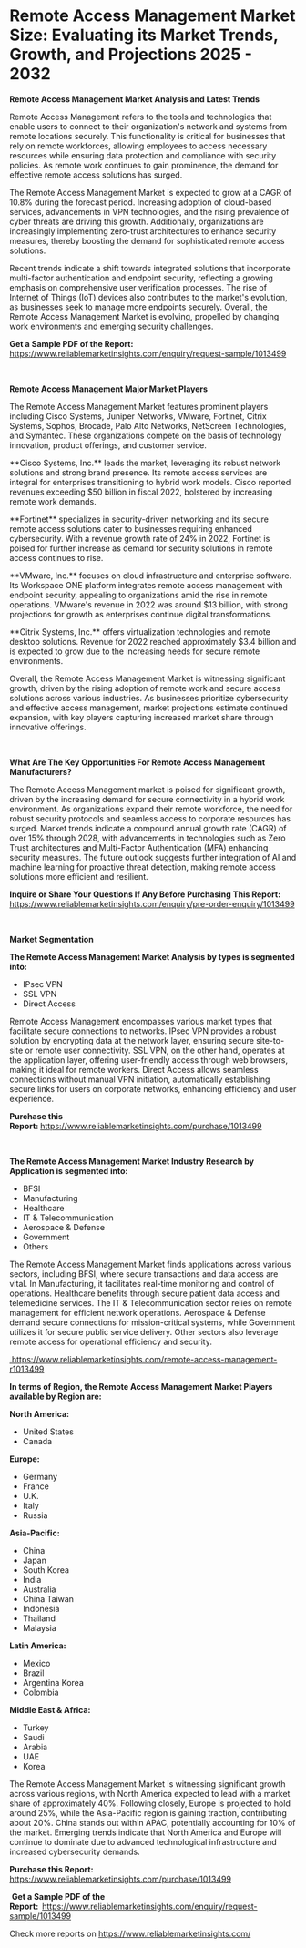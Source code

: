 <p><h1>Remote Access Management Market Size: Evaluating its Market Trends, Growth, and Projections 2025 - 2032</h1></p><p><strong>Remote Access Management Market Analysis and Latest Trends</strong></p>
<p><p>Remote Access Management refers to the tools and technologies that enable users to connect to their organization's network and systems from remote locations securely. This functionality is critical for businesses that rely on remote workforces, allowing employees to access necessary resources while ensuring data protection and compliance with security policies. As remote work continues to gain prominence, the demand for effective remote access solutions has surged.</p><p>The Remote Access Management Market is expected to grow at a CAGR of 10.8% during the forecast period. Increasing adoption of cloud-based services, advancements in VPN technologies, and the rising prevalence of cyber threats are driving this growth. Additionally, organizations are increasingly implementing zero-trust architectures to enhance security measures, thereby boosting the demand for sophisticated remote access solutions. </p><p>Recent trends indicate a shift towards integrated solutions that incorporate multi-factor authentication and endpoint security, reflecting a growing emphasis on comprehensive user verification processes. The rise of Internet of Things (IoT) devices also contributes to the market's evolution, as businesses seek to manage more endpoints securely. Overall, the Remote Access Management Market is evolving, propelled by changing work environments and emerging security challenges.</p></p>
<p><strong>Get a Sample PDF of the Report:&nbsp;</strong> <a href="https://www.reliablemarketinsights.com/enquiry/request-sample/1013499?utm_campaign=2218&utm_medium=2&utm_source=Github&utm_content=ia&utm_term=06032025&utm_id=remote-access-management">https://www.reliablemarketinsights.com/enquiry/request-sample/1013499</a></p>
<p>&nbsp;</p>
<p><strong>Remote Access Management Major Market Players</strong></p>
<p><p>The Remote Access Management Market features prominent players including Cisco Systems, Juniper Networks, VMware, Fortinet, Citrix Systems, Sophos, Brocade, Palo Alto Networks, NetScreen Technologies, and Symantec. These organizations compete on the basis of technology innovation, product offerings, and customer service.</p><p>**Cisco Systems, Inc.** leads the market, leveraging its robust network solutions and strong brand presence. Its remote access services are integral for enterprises transitioning to hybrid work models. Cisco reported revenues exceeding $50 billion in fiscal 2022, bolstered by increasing remote work demands.</p><p>**Fortinet** specializes in security-driven networking and its secure remote access solutions cater to businesses requiring enhanced cybersecurity. With a revenue growth rate of 24% in 2022, Fortinet is poised for further increase as demand for security solutions in remote access continues to rise.</p><p>**VMware, Inc.** focuses on cloud infrastructure and enterprise software. Its Workspace ONE platform integrates remote access management with endpoint security, appealing to organizations amid the rise in remote operations. VMware's revenue in 2022 was around $13 billion, with strong projections for growth as enterprises continue digital transformations.</p><p>**Citrix Systems, Inc.** offers virtualization technologies and remote desktop solutions. Revenue for 2022 reached approximately $3.4 billion and is expected to grow due to the increasing needs for secure remote environments.</p><p>Overall, the Remote Access Management Market is witnessing significant growth, driven by the rising adoption of remote work and secure access solutions across various industries. As businesses prioritize cybersecurity and effective access management, market projections estimate continued expansion, with key players capturing increased market share through innovative offerings.</p></p>
<p>&nbsp;</p>
<p><strong>What Are The Key Opportunities For Remote Access Management Manufacturers?</strong></p>
<p><p>The Remote Access Management market is poised for significant growth, driven by the increasing demand for secure connectivity in a hybrid work environment. As organizations expand their remote workforce, the need for robust security protocols and seamless access to corporate resources has surged. Market trends indicate a compound annual growth rate (CAGR) of over 15% through 2028, with advancements in technologies such as Zero Trust architectures and Multi-Factor Authentication (MFA) enhancing security measures. The future outlook suggests further integration of AI and machine learning for proactive threat detection, making remote access solutions more efficient and resilient.</p></p>
<p><strong>Inquire or Share Your Questions If Any Before Purchasing This Report:</strong> <a href="https://www.reliablemarketinsights.com/enquiry/pre-order-enquiry/1013499?utm_campaign=2218&utm_medium=2&utm_source=Github&utm_content=ia&utm_term=06032025&utm_id=remote-access-management">https://www.reliablemarketinsights.com/enquiry/pre-order-enquiry/1013499</a></p>
<p>&nbsp;</p>
<p><strong>Market Segmentation</strong></p>
<p><strong>The Remote Access Management Market Analysis by types is segmented into:</strong></p>
<p><ul><li>IPsec VPN</li><li>SSL VPN</li><li>Direct Access</li></ul></p>
<p><p>Remote Access Management encompasses various market types that facilitate secure connections to networks. IPsec VPN provides a robust solution by encrypting data at the network layer, ensuring secure site-to-site or remote user connectivity. SSL VPN, on the other hand, operates at the application layer, offering user-friendly access through web browsers, making it ideal for remote workers. Direct Access allows seamless connections without manual VPN initiation, automatically establishing secure links for users on corporate networks, enhancing efficiency and user experience.</p></p>
<p><strong>Purchase this Report:&nbsp;</strong><a href="https://www.reliablemarketinsights.com/purchase/1013499?utm_campaign=2218&utm_medium=2&utm_source=Github&utm_content=ia&utm_term=06032025&utm_id=remote-access-management">https://www.reliablemarketinsights.com/purchase/1013499</a></p>
<p>&nbsp;</p>
<p><strong>The Remote Access Management Market Industry Research by Application is segmented into:</strong></p>
<p><ul><li>BFSI</li><li>Manufacturing</li><li>Healthcare</li><li>IT & Telecommunication</li><li>Aerospace & Defense</li><li>Government</li><li>Others</li></ul></p>
<p><p>The Remote Access Management Market finds applications across various sectors, including BFSI, where secure transactions and data access are vital. In Manufacturing, it facilitates real-time monitoring and control of operations. Healthcare benefits through secure patient data access and telemedicine services. The IT & Telecommunication sector relies on remote management for efficient network operations. Aerospace & Defense demand secure connections for mission-critical systems, while Government utilizes it for secure public service delivery. Other sectors also leverage remote access for operational efficiency and security.</p></p>
<p><a href="https://www.reliablemarketinsights.com/remote-access-management-r1013499?utm_campaign=2218&utm_medium=2&utm_source=Github&utm_content=ia&utm_term=06032025&utm_id=remote-access-management">&nbsp;https://www.reliablemarketinsights.com/remote-access-management-r1013499</a></p>
<p><strong>In terms of Region, the Remote Access Management Market Players available by Region are:</strong></p>
<p>
    <p> <strong> North America: </strong>
        <ul>
            <li>United States</li>
            <li>Canada</li>
        </ul>
        </p> 
    <p> <strong> Europe: </strong>
        <ul>
            <li>Germany</li>
            <li>France</li>
            <li>U.K.</li>
            <li>Italy</li>
            <li>Russia</li>
        </ul>
        </p> 
    <p> <strong> Asia-Pacific: </strong>
        <ul>
            <li>China</li>
            <li>Japan</li>
            <li>South Korea</li>
            <li>India</li>
            <li>Australia</li>
            <li>China Taiwan</li>
            <li>Indonesia</li>
            <li>Thailand</li>
            <li>Malaysia</li>
        </ul>
        </p> 
    <p> <strong> Latin America: </strong>
        <ul>
            <li>Mexico</li>
            <li>Brazil</li>
            <li>Argentina Korea</li>
            <li>Colombia</li>
        </ul>
        </p> 
    <p> <strong> Middle East & Africa: </strong>
        <ul>
            <li>Turkey</li>
            <li>Saudi</li>
            <li>Arabia</li>
            <li>UAE</li>
            <li>Korea</li>
        </ul>
    </p>
    </p>
<p><p>The Remote Access Management Market is witnessing significant growth across various regions, with North America expected to lead with a market share of approximately 40%. Following closely, Europe is projected to hold around 25%, while the Asia-Pacific region is gaining traction, contributing about 20%. China stands out within APAC, potentially accounting for 10% of the market. Emerging trends indicate that North America and Europe will continue to dominate due to advanced technological infrastructure and increased cybersecurity demands.</p></p>
<p><strong>Purchase this Report: </strong><a href="https://www.reliablemarketinsights.com/purchase/1013499?utm_campaign=2218&utm_medium=2&utm_source=Github&utm_content=ia&utm_term=06032025&utm_id=remote-access-management">https://www.reliablemarketinsights.com/purchase/1013499</a></p>
<p>&nbsp;<strong>Get a Sample PDF of the Report:&nbsp;&nbsp;</strong><a href="https://www.reliablemarketinsights.com/enquiry/request-sample/1013499?utm_campaign=2218&utm_medium=2&utm_source=Github&utm_content=ia&utm_term=06032025&utm_id=remote-access-management">https://www.reliablemarketinsights.com/enquiry/request-sample/1013499</a></p>
<p><strong></strong></p>
<p>Check more reports on <a href="https://www.reliablemarketinsights.com/?utm_campaign=2218&utm_medium=2&utm_source=Github&utm_content=ia&utm_term=06032025&utm_id=remote-access-management">https://www.reliablemarketinsights.com/</a></p>